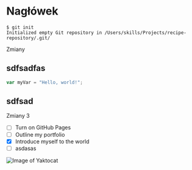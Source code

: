 # Nagłówek


```
$ git init
Initialized empty Git repository in /Users/skills/Projects/recipe-repository/.git/
```

Zmiany

## sdfsadfas

```javascript
var myVar = "Hello, world!";
```

## sdfsad

Zmiany 3

- [ ] Turn on GitHub Pages
- [ ] Outline my portfolio
- [X] Introduce myself to the world
- [ ] asdasas

![Image of Yaktocat](https://octodex.github.com/images/yaktocat.png)
